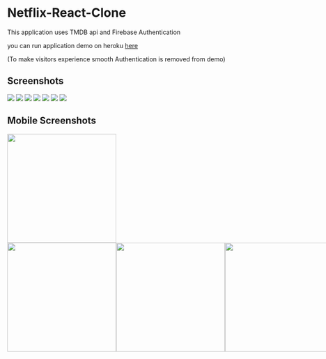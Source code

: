 # Netflix-React-Clone

This application uses TMDB api and Firebase Authentication

you can run application demo on heroku [here](https://netflix-clone-vejita2-0.herokuapp.com)

(To make visitors experience smooth Authentication is removed from demo)
## Screenshots

<image src="ScreenShots/1 LandingPageMain (non-loggedin-users).png"/>
<image src="ScreenShots/3 LandingPage.png"/>
<image src="ScreenShots/6 TvShowPage.png"/>
<image src="ScreenShots/7 ShowDetails.png"/>
<image src="ScreenShots/8 ShowDetails__Scroll1.png"/>
<image src="ScreenShots/trailer.png"/>
<image src="ScreenShots/Episodes.png"/>


## Mobile Screenshots

<image src="ScreenShots/12 LandingPage_Mobile.jpg" width="250"/>
<div width="251" class="box" style="display: inline-flex; position: relative;">  
  <image src="ScreenShots/17 ShowDetails__Mobile.jpg" width="250" style="position: inline; top: 0;"/>
  <image src="ScreenShots/18 SeasonDetails__1traller__Mobile.jpg" width="250"/>
  <image src="ScreenShots/16 MoviesPage__Mobile.jpg" width="250" style="position: inline; padding-bottom: 20;"/>
</div>


